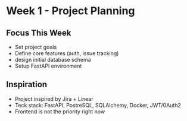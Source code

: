 # Week 1 - Project Planning

## Focus This Week
- Set project goals
- Define core features (auth, issue tracking)
- design initial database schema
- Setup FastAPI environment

## Inspiration
- Project inspired by Jira + Linear
- Teck stack: FastAPI, PostreSQL, SQLAlchemy, Docker, JWT/0Auth2
- Frontend is not the priority right now

